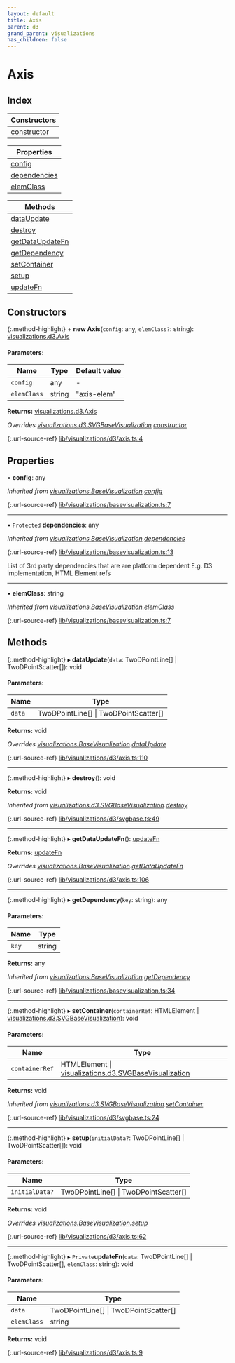 ```yaml
---
layout: default
title: Axis
parent: d3
grand_parent: visualizations
has_children: false
---
```


# Axis

## Index

| Constructors |
|-----------|
| [constructor](#constructor) |

| Properties |
|-----------|
| [config](#config) |
| [dependencies](#dependencies) |
| [elemClass](#elemclass) |

| Methods |
|-----------|
| [dataUpdate](#dataupdate) |
| [destroy](#destroy) |
| [getDataUpdateFn](#getdataupdatefn) |
| [getDependency](#getdependency) |
| [setContainer](#setcontainer) |
| [setup](#setup) |
| [updateFn](#updatefn) |

## Constructors

{:.method-highlight}
\+ **new Axis**(`config`: any, `elemClass?`: string): [visualizations.d3.Axis](../visualizations_d3_axis)

#### Parameters:

Name | Type | Default value |
------ | ------ | ------ |
`config` | any | - |
`elemClass` | string | "axis-elem" |

**Returns:** [visualizations.d3.Axis](../visualizations_d3_axis)

*Overrides [visualizations.d3.SVGBaseVisualization](../visualizations_d3_svgbasevisualization).[constructor](../visualizations_d3_svgbasevisualization#constructor)*

{:.url-source-ref}
[lib/visualizations/d3/axis.ts:4](https://github.com/ascentcore/dataspot/blob/aac35bc/lib/visualizations/d3/axis.ts#L4)

## Properties

•  **config**: any

*Inherited from [visualizations.BaseVisualization](../visualizations_basevisualization).[config](../visualizations_basevisualization#config)*

{:.url-source-ref}
[lib/visualizations/basevisualization.ts:7](https://github.com/ascentcore/dataspot/blob/aac35bc/lib/visualizations/basevisualization.ts#L7)

___

• `Protected` **dependencies**: any

*Inherited from [visualizations.BaseVisualization](../visualizations_basevisualization).[dependencies](../visualizations_basevisualization#dependencies)*

{:.url-source-ref}
[lib/visualizations/basevisualization.ts:13](https://github.com/ascentcore/dataspot/blob/aac35bc/lib/visualizations/basevisualization.ts#L13)

List of 3rd party dependencies that are are platform dependent
E.g. D3 implementation, HTML Element refs

___

•  **elemClass**: string

*Inherited from [visualizations.BaseVisualization](../visualizations_basevisualization).[elemClass](../visualizations_basevisualization#elemclass)*

{:.url-source-ref}
[lib/visualizations/basevisualization.ts:7](https://github.com/ascentcore/dataspot/blob/aac35bc/lib/visualizations/basevisualization.ts#L7)

## Methods

{:.method-highlight}
▸ **dataUpdate**(`data`: TwoDPointLine[] \| TwoDPointScatter[]): void

#### Parameters:

Name | Type |
------ | ------ |
`data` | TwoDPointLine[] \| TwoDPointScatter[] |

**Returns:** void

*Overrides [visualizations.BaseVisualization](../visualizations_basevisualization).[dataUpdate](../visualizations_basevisualization#dataupdate)*

{:.url-source-ref}
[lib/visualizations/d3/axis.ts:110](https://github.com/ascentcore/dataspot/blob/aac35bc/lib/visualizations/d3/axis.ts#L110)

___

{:.method-highlight}
▸ **destroy**(): void

**Returns:** void

*Inherited from [visualizations.d3.SVGBaseVisualization](../visualizations_d3_svgbasevisualization).[destroy](../visualizations_d3_svgbasevisualization#destroy)*

{:.url-source-ref}
[lib/visualizations/d3/svgbase.ts:49](https://github.com/ascentcore/dataspot/blob/aac35bc/lib/visualizations/d3/svgbase.ts#L49)

___

{:.method-highlight}
▸ **getDataUpdateFn**(): [updateFn](../visualizations_d3_axis#updatefn)

**Returns:** [updateFn](../visualizations_d3_axis#updatefn)

*Overrides [visualizations.BaseVisualization](../visualizations_basevisualization).[getDataUpdateFn](../visualizations_basevisualization#getdataupdatefn)*

{:.url-source-ref}
[lib/visualizations/d3/axis.ts:106](https://github.com/ascentcore/dataspot/blob/aac35bc/lib/visualizations/d3/axis.ts#L106)

___

{:.method-highlight}
▸ **getDependency**(`key`: string): any

#### Parameters:

Name | Type |
------ | ------ |
`key` | string |

**Returns:** any

*Inherited from [visualizations.BaseVisualization](../visualizations_basevisualization).[getDependency](../visualizations_basevisualization#getdependency)*

{:.url-source-ref}
[lib/visualizations/basevisualization.ts:34](https://github.com/ascentcore/dataspot/blob/aac35bc/lib/visualizations/basevisualization.ts#L34)

___

{:.method-highlight}
▸ **setContainer**(`containerRef`: HTMLElement \| [visualizations.d3.SVGBaseVisualization](../visualizations_d3_svgbasevisualization)): void

#### Parameters:

Name | Type |
------ | ------ |
`containerRef` | HTMLElement \| [visualizations.d3.SVGBaseVisualization](../visualizations_d3_svgbasevisualization) |

**Returns:** void

*Inherited from [visualizations.d3.SVGBaseVisualization](../visualizations_d3_svgbasevisualization).[setContainer](../visualizations_d3_svgbasevisualization#setcontainer)*

{:.url-source-ref}
[lib/visualizations/d3/svgbase.ts:24](https://github.com/ascentcore/dataspot/blob/aac35bc/lib/visualizations/d3/svgbase.ts#L24)

___

{:.method-highlight}
▸ **setup**(`initialData?`: TwoDPointLine[] \| TwoDPointScatter[]): void

#### Parameters:

Name | Type |
------ | ------ |
`initialData?` | TwoDPointLine[] \| TwoDPointScatter[] |

**Returns:** void

*Overrides [visualizations.BaseVisualization](../visualizations_basevisualization).[setup](../visualizations_basevisualization#setup)*

{:.url-source-ref}
[lib/visualizations/d3/axis.ts:62](https://github.com/ascentcore/dataspot/blob/aac35bc/lib/visualizations/d3/axis.ts#L62)

___

{:.method-highlight}
▸ `Private`**updateFn**(`data`: TwoDPointLine[] \| TwoDPointScatter[], `elemClass`: string): void

#### Parameters:

Name | Type |
------ | ------ |
`data` | TwoDPointLine[] \| TwoDPointScatter[] |
`elemClass` | string |

**Returns:** void

{:.url-source-ref}
[lib/visualizations/d3/axis.ts:9](https://github.com/ascentcore/dataspot/blob/aac35bc/lib/visualizations/d3/axis.ts#L9)

